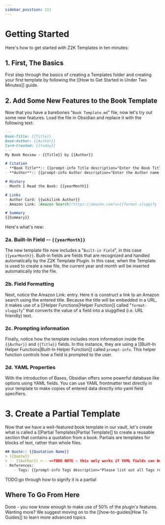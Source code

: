 ```yaml
---
sidebar_position: 111
---
```

# Getting Started
Here's how to get started with Z2K Templates in ten minutes:

## 1. First, The Basics
First step through the basics of creating a Templates folder and creating your first template by following the [[How to Get Started in Under Two Minutes]] guide. 

## 2. Add Some New Features to the Book Template
Now that you have a barebones "`Book Template.md`" file, now let's try out some new features. Load the file in Obsidian and replace it with the following text:

```markdown
---
Book-Title: {{Title}}
Book-Author: {{Author}}
Card-Created: {{today}}
---
My Book Review - {{Title}} by {{Author}}

# Citation
- **Book Title**:: {{prompt-info Title description="Enter the Book Title (without subtitle)"}}
- **Author**:: {{prompt-info Author description="Enter the Author name. If multiple authors, separate with semicolons"}}

# History
- Month I Read the Book: {{yearMonth}}

# Links
- Author Card: {{wikilink Author}}
- Amazon Link: [Amazon Search](https://amazon.com?s={{format-sluggify Title}})

# Summary
{{Summary}}

```

Here's what's new:

### 2a. Built-In Field -- `{{yearMonth}}`
The new template file now includes a "`Built-in Field`", in this case `{{yearMonth}}`. Built-in fields are fields that are recognized and handled automatically by the Z2K Template Plugin. In this case, when the Template is used to create a new file, the current year and month will be inserted automatically into the file. 

### 2b. Field Formatting
Next, notice the Amazon Link: entry. Here it is construct a link to an Amazon search using the entered title. Because the title will be embedded in a URL, it makes use of a [[Helper Functions|Helper Function]] called "`format-sluggify`" that converts the value of a field into a sluggified (i.e. URL friendly) text. 

### 2c. Prompting information
Finally, notice how the template includes more information inside the `{{Author}}` and `{{Title}}` fields. In this instance, they are using a [[Built-In Helper Functions|Built-In Helper Function]] called `prompt-info`. This helper function controls how a field is prompted to the user. 

### 2d. YAML Properties
With the introduction of Bases, Obsidian offers some powerful database like options using YAML fields. You can use YAML frontmatter text directly in your template to make copies of entered data directly into yaml field specifiers. 

# 3. Create a Partial Template
Now that we have a well-featured book template in our vault, let's create what is called a [[Partial Templates|Partial Template]] to create a reusable section that contains a quotation from a book. Partials are templates for blocks of text, rather than whole files.

```markdown
## Quote:: {{Quotation Name}}
> {{Quote}}
> -- {{Author}} <-- ==TODO NOTE - this only works if YAML fields can be accessed during insertion==
- References: 
    - Tags: {{prompt-info Tags description="Please list out all Tags relevant to this quotation"}}

```

TODO:go through how to signify it is a partial 


## Where To Go From Here
Done - you now know enough to make use of 50% of the plugin's features. Wanting more? We suggest moving on to the [[how-to-guides|How To Guides]] to learn more advanced topics. 
